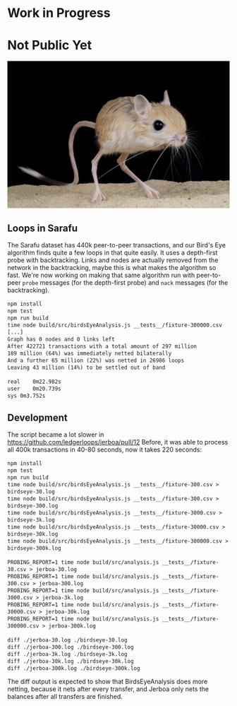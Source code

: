 # Work in Progress
# Not Public Yet

![jerboa](./jerboa.jpg)

## Loops in Sarafu
The Sarafu dataset has 440k peer-to-peer transactions, and our Bird's Eye algorithm finds quite a few loops in that quite easily.
It uses a depth-first probe with backtracking. Links and nodes are actually removed from the network in the backtracking, maybe this is
what makes the algorithm so fast.
We're now working on making that same algorithm run with peer-to-peer `probe` messages (for the depth-first probe) and `nack` messages (for the backtracking).

```
npm install
npm test
npm run build
time node build/src/birdsEyeAnalysis.js __tests__/fixture-300000.csv
[...]
Graph has 0 nodes and 0 links left
After 422721 transactions with a total amount of 297 million
189 million (64%) was immediately netted bilaterally
And a further 65 million (22%) was netted in 26986 loops
Leaving 43 million (14%) to be settled out of band

real	0m22.982s
user	0m20.739s
sys	0m3.752s
```

## Development
The script became a lot slower in https://github.com/ledgerloops/jerboa/pull/12
Before, it was able to process all 400k transactions in 40-80 seconds,
now it takes 220 seconds:

```
npm install
npm test
npm run build
time node build/src/birdsEyeAnalysis.js __tests__/fixture-300.csv > birdseye-30.log
time node build/src/birdsEyeAnalysis.js __tests__/fixture-300.csv > birdseye-300.log
time node build/src/birdsEyeAnalysis.js __tests__/fixture-3000.csv > birdseye-3k.log
time node build/src/birdsEyeAnalysis.js __tests__/fixture-30000.csv > birdseye-30k.log
time node build/src/birdsEyeAnalysis.js __tests__/fixture-300000.csv > birdseye-300k.log

PROBING_REPORT=1 time node build/src/analysis.js __tests__/fixture-30.csv > jerboa-30.log
PROBING_REPORT=1 time node build/src/analysis.js __tests__/fixture-300.csv > jerboa-300.log
PROBING_REPORT=1 time node build/src/analysis.js __tests__/fixture-3000.csv > jerboa-3k.log
PROBING_REPORT=1 time node build/src/analysis.js __tests__/fixture-30000.csv > jerboa-30k.log
PROBING_REPORT=1 time node build/src/analysis.js __tests__/fixture-300000.csv > jerboa-300k.log

diff ./jerboa-30.log ./birdseye-30.log
diff ./jerboa-300.log ./birdseye-300.log
diff ./jerboa-3k.log ./birdseye-3k.log
diff ./jerboa-30k.log ./birdseye-30k.log
diff ./jerboa-300k.log ./birdseye-300k.log
```

The diff output is expected to show that BirdsEyeAnalysis does more netting, because it nets after every transfer, and Jerboa only nets the balances after all transfers are finished.